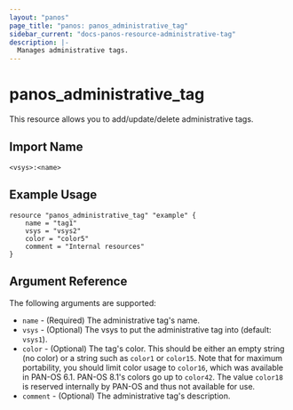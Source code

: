 ```yaml
---
layout: "panos"
page_title: "panos: panos_administrative_tag"
sidebar_current: "docs-panos-resource-administrative-tag"
description: |-
  Manages administrative tags.
---
```


# panos_administrative_tag

This resource allows you to add/update/delete administrative tags.


## Import Name

```
<vsys>:<name>
```


## Example Usage

```hcl
resource "panos_administrative_tag" "example" {
    name = "tag1"
    vsys = "vsys2"
    color = "color5"
    comment = "Internal resources"
}
```

## Argument Reference

The following arguments are supported:

* `name` - (Required) The administrative tag's name.
* `vsys` - (Optional) The vsys to put the administrative tag into (default:
  `vsys1`).
* `color` - (Optional) The tag's color.  This should be either an empty string
  (no color) or a string such as `color1` or `color15`.  Note that for maximum
  portability, you should limit color usage to `color16`, which was available
  in PAN-OS 6.1.  PAN-OS 8.1's colors go up to `color42`.  The value `color18`
  is reserved internally by PAN-OS and thus not available for use.
* `comment` - (Optional) The administrative tag's description.
